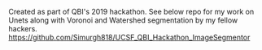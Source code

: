 Created as part of QBI's 2019 hackathon. See below repo for my work on Unets along with Voronoi and Watershed segmentation by my fellow hackers.
https://github.com/Simurgh818/UCSF_QBI_Hackathon_ImageSegmentor

